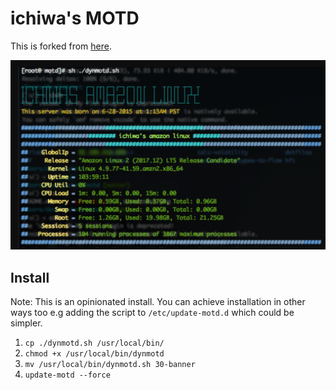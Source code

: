# ichiwa's MOTD

This is forked from [here](https://github.com/samliu/motd).

![screen shot](./screenshot.png)

## Install

Note: This is an opinionated install. You can achieve installation in other ways
too e.g adding the script to `/etc/update-motd.d` which could be simpler.

1. `cp ./dynmotd.sh /usr/local/bin/`
2. `chmod +x /usr/local/bin/dynmotd`
3. `mv /usr/local/bin/dynmotd.sh 30-banner`
4. `update-motd --force`
